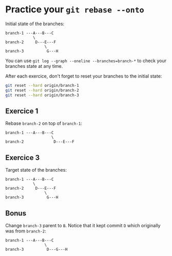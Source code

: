 # Practice your `git rebase --onto`

Initial state of the branches:
```
branch-1 ---A---B---C
            \
branch-2     D---E---F
                 \
branch-3          G---H
```

You can use `git log --graph --oneline --branches=branch-*` to check your branches state at any time.

After each exercice, don't forget to reset your branches to the initial state:
```bash
git reset --hard origin/branch-1
git reset --hard origin/branch-2
git reset --hard origin/branch-3
```

## Exercice 1

Rebase `branch-2` on top of `branch-1`:
```
branch-1 ---A---B---C
                    \
branch-2             D---E---F
```

## Exercice 3

Target state of the branches:
```
branch-1 ---A---B---C
            \
branch-2     D---E---F
                 \
branch-3          G---H
```

## Bonus

Change `branch-3` parent to `B`. Notice that it kept commit `D` which originally was from `branch-2`:
```
branch-1 ---A---B---C
                 \
branch-3          D---G---H
```

